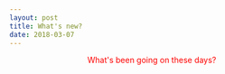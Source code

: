```yaml
---
layout: post
title: What's new?
date: 2018-03-07
---
```


<center><span style="color: red;">What's been going on these days?</span></center>

